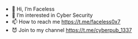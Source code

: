 - 👋 Hi, I’m Faceless
- 👀 I’m interested in Cyber Security
- 📫 How to reach me https://t.me/faceless0x7
- 😈 Join to my channel https://t.me/cyberpub_1337
